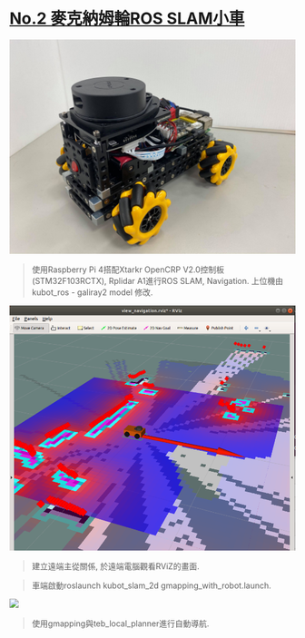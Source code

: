 # [No.2 麥克納姆輪ROS SLAM小車](https://github.com/KUBOT-Robot/FAFABOT/tree/FAFABOT-No.2)

<img src="https://github.com/KUBOT-Robot/FAFABOT/blob/resource/FAFABOT-No2/2.jpg?raw=true" width="700">

>使用Raspberry Pi 4搭配Xtarkr OpenCRP V2.0控制板(STM32F103RCTX), Rplidar A1進行ROS SLAM, Navigation. 上位機由kubot_ros - galiray2 model 修改.

<img src="https://github.com/KUBOT-Robot/FAFABOT/blob/resource/FAFABOT-No2/13.png?raw=true" width="700">

>建立遠端主從關係, 於遠端電腦觀看RViZ的畫面.

>車端啟動roslaunch kubot_slam_2d gmapping_with_robot.launch.

<img src="https://github.com/KUBOT-Robot/FAFABOT/blob/resource/FAFABOT-No2/14.gif?raw=true" width="700">

>使用gmapping與teb_local_planner進行自動導航.